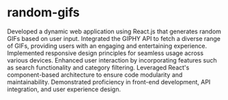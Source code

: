 # random-gifs

Developed a dynamic web application using React.js that generates random GIFs based on user input. Integrated the GIPHY API to fetch a diverse range of GIFs, providing users with an engaging and entertaining experience. Implemented responsive design principles for seamless usage across various devices. Enhanced user interaction by incorporating features such as search functionality and category filtering. Leveraged React's component-based architecture to ensure code modularity and maintainability. Demonstrated proficiency in front-end development, API integration, and user experience design.